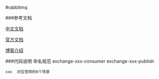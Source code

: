 
#rabbitmq

###参考文档

[中文文档](http://rabbitmq.mr-ping.com/installation/Installing_on_Debian_Ubuntu.html)

[官方文档](http://www.rabbitmq.com/getstarted.html)

[博客介绍](https://lengthuo.github.io/)

###代码说明
    命名规范
    exchange-xxx-consumer
    exchange-xxx-publish
       
    xxx  对应官网的6个场景
